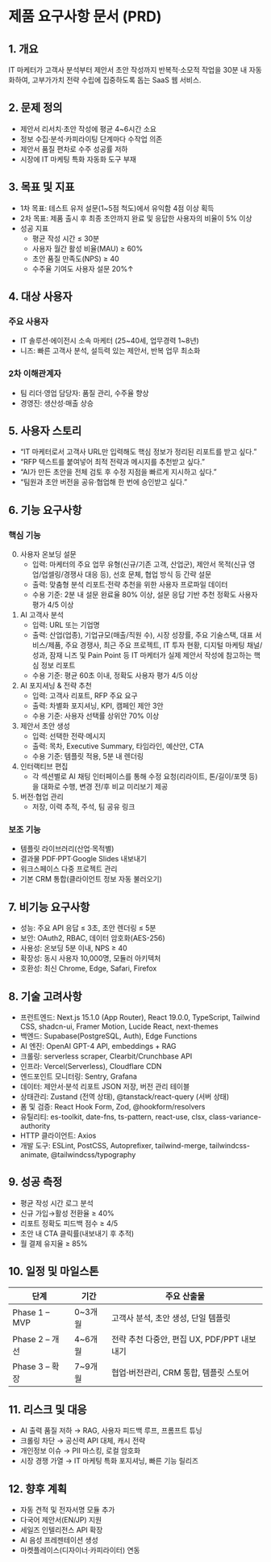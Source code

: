 # 제품 요구사항 문서 (PRD)

## 1. 개요
IT 마케터가 고객사 분석부터 제안서 초안 작성까지 반복적·소모적 작업을 30분 내 자동화하여, 고부가가치 전략 수립에 집중하도록 돕는 SaaS 웹 서비스.

## 2. 문제 정의
- 제안서 리서치·초안 작성에 평균 4~6시간 소요  
- 정보 수집·분석·카피라이팅 단계마다 수작업 의존  
- 제안서 품질 편차로 수주 성공률 저하  
- 시장에 IT 마케팅 특화 자동화 도구 부재

## 3. 목표 및 지표
- 1차 목표: 테스트 유저 설문(1~5점 척도)에서 유익함 4점 이상 획득  
- 2차 목표: 제품 출시 후 최종 초안까지 완료 및 응답한 사용자의 비율이 5% 이상
- 성공 지표  
  - 평균 작성 시간 ≤ 30분  
  - 사용자 월간 활성 비율(MAU) ≥ 60%  
  - 초안 품질 만족도(NPS) ≥ 40  
  - 수주율 기여도 사용자 설문 20%↑

## 4. 대상 사용자
### 주요 사용자
- IT 솔루션·에이전시 소속 마케터 (25~40세, 업무경력 1~8년)
- 니즈: 빠른 고객사 분석, 설득력 있는 제안서, 반복 업무 최소화
### 2차 이해관계자
- 팀 리더·영업 담당자: 품질 관리, 수주율 향상
- 경영진: 생산성·매출 상승

## 5. 사용자 스토리
- “IT 마케터로서 고객사 URL만 입력해도 핵심 정보가 정리된 리포트를 받고 싶다.”
- “RFP 텍스트를 붙여넣어 최적 전략과 메시지를 추천받고 싶다.”
- “AI가 만든 초안을 전체 검토 후 수정 지점을 빠르게 지시하고 싶다.”
- “팀원과 초안 버전을 공유·협업해 한 번에 승인받고 싶다.”

## 6. 기능 요구사항
### 핵심 기능
0. 사용자 온보딩 설문
   - 입력: 마케터의 주요 업무 유형(신규/기존 고객, 산업군), 제안서 목적(신규 영업/업셀링/경쟁사 대응 등), 선호 문체, 협업 방식 등 간략 설문
   - 출력: 맞춤형 분석 리포트·전략 추천을 위한 사용자 프로파일 데이터
   - 수용 기준: 2분 내 설문 완료율 80% 이상, 설문 응답 기반 추천 정확도 사용자 평가 4/5 이상
1. AI 고객사 분석  
   - 입력: URL 또는 기업명  
   - 출력: 산업(업종), 기업규모(매출/직원 수), 시장 성장률, 주요 기술스택, 대표 서비스/제품, 주요 경쟁사, 최근 주요 프로젝트, IT 투자 현황, 디지털 마케팅 채널/성과, 잠재 니즈 및 Pain Point 등 IT 마케터가 실제 제안서 작성에 참고하는 핵심 정보 리포트
   - 수용 기준: 평균 60초 이내, 정확도 사용자 평가 4/5 이상
2. AI 포지셔닝 & 전략 추천  
   - 입력: 고객사 리포트, RFP 주요 요구  
   - 출력: 차별화 포지셔닝, KPI, 캠페인 제안 3안  
   - 수용 기준: 사용자 선택률 상위안 70% 이상
3. 제안서 초안 생성  
   - 입력: 선택한 전략·메시지  
   - 출력: 목차, Executive Summary, 타임라인, 예산안, CTA  
   - 수용 기준: 템플릿 적용, 5분 내 렌더링
4. 인터랙티브 편집  
   - 각 섹션별로 AI 채팅 인터페이스를 통해 수정 요청(리라이트, 톤/길이/포맷 등)을 대화로 수행, 변경 전/후 비교 미리보기 제공
5. 버전·협업 관리  
   - 저장, 이력 추적, 주석, 팀 공유 링크

### 보조 기능
- 템플릿 라이브러리(산업·목적별)  
- 결과물 PDF·PPT·Google Slides 내보내기  
- 워크스페이스 다중 프로젝트 관리  
- 기본 CRM 통합(클라이언트 정보 자동 불러오기)

## 7. 비기능 요구사항
- 성능: 주요 API 응답 ≤ 3초, 초안 렌더링 ≤ 5분  
- 보안: OAuth2, RBAC, 데이터 암호화(AES-256)  
- 사용성: 온보딩 5분 이내, NPS ≥ 40  
- 확장성: 동시 사용자 10,000명, 모듈러 아키텍처  
- 호환성: 최신 Chrome, Edge, Safari, Firefox

## 8. 기술 고려사항
- 프런트엔드: Next.js 15.1.0 (App Router), React 19.0.0, TypeScript, Tailwind CSS, shadcn-ui, Framer Motion, Lucide React, next-themes
- 백엔드: Supabase(PostgreSQL, Auth), Edge Functions
- AI 엔진: OpenAI GPT-4 API, embeddings + RAG
- 크롤링: serverless scraper, Clearbit/Crunchbase API
- 인프라: Vercel(Serverless), Cloudflare CDN
- 엔드포인트 모니터링: Sentry, Grafana
- 데이터: 제안서·분석 리포트 JSON 저장, 버전 관리 테이블
- 상태관리: Zustand (전역 상태), @tanstack/react-query (서버 상태)
- 폼 및 검증: React Hook Form, Zod, @hookform/resolvers
- 유틸리티: es-toolkit, date-fns, ts-pattern, react-use, clsx, class-variance-authority
- HTTP 클라이언트: Axios
- 개발 도구: ESLint, PostCSS, Autoprefixer, tailwind-merge, tailwindcss-animate, @tailwindcss/typography

## 9. 성공 측정
- 평균 작성 시간 로그 분석  
- 신규 가입→활성 전환율 ≥ 40%  
- 리포트 정확도 피드백 점수 ≥ 4/5  
- 초안 내 CTA 클릭률(내보내기 후 추적)  
- 월 결제 유지율 ≥ 85%

## 10. 일정 및 마일스톤
| 단계 | 기간 | 주요 산출물 |
|---|---|---|
| Phase 1 – MVP | 0~3개월 | 고객사 분석, 초안 생성, 단일 템플릿 |
| Phase 2 – 개선 | 4~6개월 | 전략 추천 다중안, 편집 UX, PDF/PPT 내보내기 |
| Phase 3 – 확장 | 7~9개월 | 협업·버전관리, CRM 통합, 템플릿 스토어 |

## 11. 리스크 및 대응
- AI 출력 품질 저하 → RAG, 사용자 피드백 루프, 프롬프트 튜닝  
- 크롤링 차단 → 공신력 API 대체, 캐시 전략  
- 개인정보 이슈 → PII 마스킹, 로컬 암호화  
- 시장 경쟁 가열 → IT 마케팅 특화 포지셔닝, 빠른 기능 릴리즈

## 12. 향후 계획
- 자동 견적 및 전자서명 모듈 추가  
- 다국어 제안서(EN/JP) 지원  
- 세일즈 인텔리전스 API 확장  
- AI 음성 프레젠테이션 생성  
- 마켓플레이스(디자이너·카피라이터) 연동